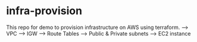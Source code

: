 # infra-provision
This repo for demo to provision infrastructure on AWS using terraform.
--> VPC
--> IGW
--> Route Tables
--> Public & Private subnets
--> EC2 instance
